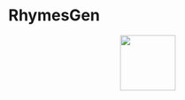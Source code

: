 # RhymesGen
<div id="header" align="center">
  <img src="https://media.tenor.com/ESrgbXMGUqoAAAAM/%D1%82%D0%BE%D0%BC%D0%B0%D1%81%D1%88%D0%B5%D0%BB%D0%B1%D0%B8.gif" width="100"/>
</div>
